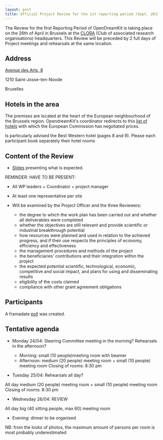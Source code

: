 ```yaml
---
layout: post
title: Official Project Review for the 1st reporting period (Sept. 2015 to Feb. 2017)
---
```


The Review for the first Reporting Period of OpenDreamKit is taking place on the 26th of April in Brussels at the [CLORA](http://www.clora.eu/en/accueil) (Club of associated research organisations) headquarters.
This Review will be preceded by 2 full days of Project meetings and rehearsals at the same location.

## Address

[Avenue des Arts, 8](https://www.google.be/maps/place/Kunstlaan+8,+1210+Sint-Joost-ten-Node/@50.8493378,4.3424626,14.25z/data=!4m5!3m4!1s0x47c3c37d43cc0845:0x5bb9d80283d77220!8m2!3d50.8481962!4d4.3698149)

1210 Saint-Josse-ten-Noode

Bruxelles

## Hotels in the area

The premises are located at the heart of the European neighbourhood of the Brussels region. OpendreamKit's coordinator redirects to this [list of hotels](http://ec.europa.eu/research/participants/data/support/expert/hotel-list_en.pdf) with which the European Commission has negotiated prices.

Is particularly advised the Best Western hotel (pages 8 and 9). Please each participant book separately their hotel rooms

## Content of the Review

- [Slides](http://opendreamkit.org/meetings/2017-01-19-EdinburghSteeringCommittee/Review-presentation/) presenting what is expected.

REMINDER: HAVE TO BE PRESENT: 

  - All WP leaders + Coordinator + project manager
  - At least one representative per site

- Will be examined by the Project Officer and the three Reviewers:
   - the degree to which the work plan has been carried out and whether all deliverables were completed
   - whether the objectives are still relevant and provide scientific or industrial breakthrough potential
   - how resources were planned and used in relation to the achieved progress, and if their use respects the principles of economy, efficiency and effectiveness
   - the management procedures and methods of the project
   - the beneficiaries’ contributions and their integration within the project
   - the expected potential scientific, technological, economic, competitive and social impact, and plans for using and disseminating results
   - eligibility of the costs claimed
   - compliance with other grant agreement obligations

## Participants

A framadate [poll](https://framadate.org/MPxYiQTu1JZjHuJp) was created.

## Tentative agenda

- Monday 24/04: Steering Committee meeting in the morning? Rehearsals in the afternoon?
  - Morning: small (10 people)meeting room with beamer
  - Afternoon: medium (20 people) meeting room + small (10 people) meeting room
Closing of rooms: 8:30 pm


- Tuesday 25/04: Rehearsals all day?

All day medium (20 people) meeting room + small (10 people) meeting room
Closing of rooms: 8:30 pm

- Wednesday 26/04: REVIEW

All day big (40 sitting people, max 60) meeting room
  
   - Evening: dinner to be organised


NB: from the looks of photos, the maximum amount of persons per room is most probably underestimated
